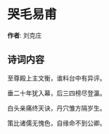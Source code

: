 # 哭毛易甫

**作者**: 刘克庄

## 诗词内容

至尊殿上主文衡，谁料台中有异评。

垂二十年犹入幕，后三四榜尽登瀛。

白头亲痛终天诀，丹穴雏方隔岁生。

策比诸儒无愧色，自缘命不到公卿。

